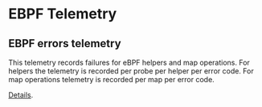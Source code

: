 # EBPF Telemetry

## EBPF errors telemetry
This telemetry records failures for eBPF helpers and map operations.
For helpers the telemetry is recorded per probe per helper per error code.
For map operations telemetry is recorded per map per error code.

[Details](docs/errors_telemetry.md).

